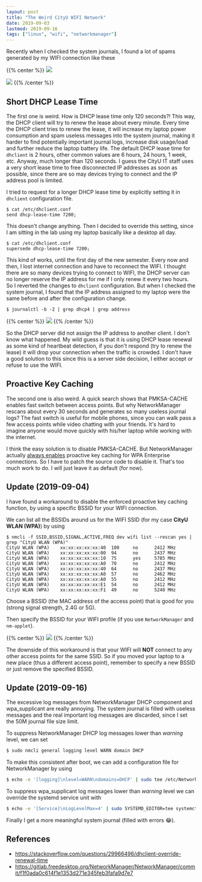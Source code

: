 ```yaml
---
layout: post
title: "The Weird CityU WIFI Network"
date: 2019-09-03
lastmod: 2019-09-16
tags: ["linux", "wifi", "networkmanager"]
---
```


Recently when I checked the system journals, I found a lot of spams generated by my WIFI connection like these

{{% center %}}
![](/image/NetworkManager-dhcp4.jpg)

![](/image/wpa-supplicant-PMKSA-CACHE.jpg)
{{% /center %}}

<!--more-->

## Short DHCP Lease Time
The first one is weird. How is DHCP lease time only 120 seconds?! This way, the DHCP client will try to renew the lease about every minute. Every time the DHCP client tries to renew the lease, it will increase my laptop power consumption and spam useless messages into the system journal, making it harder to find potentially important journal logs, increase disk usage/load and further reduce the laptop battery life. The default DHCP lease time for `dhclient` is 2 hours, other common values are  6 hours, 24 hours, 1 week, etc. Anyway, much longer than 120 seconds. I guess the CityU IT staff uses a very short lease time to free disconnected IP addresses as soon as possible, since there are so may devices trying to connect and the IP address pool is limited.

I tried to request for a longer DHCP lease time by explicitly setting it in `dhclient` configuration file.

```shell
$ cat /etc/dhclient.conf
send dhcp-lease-time 7200;
```

This doesn't change anything. Then I decided to override this setting, since I am sitting in the lab using my laptop basically like a desktop all day.

```shell
$ cat /etc/dhclient.conf
supersede dhcp-lease-time 7200;
```

This kind of works, until the first day of the new semester. Every now and then, I lost internet connection and have to reconnect the WIFI. I thought there are so many devices trying to connect to WIFI, the DHCP server can no longer reserve the IP address for me if I only renew it every two hours. So I reverted the changes to `dhclient` configuration. But when I checked the system journal, I found that the IP address assigned to my laptop were the same before and after the configuration change.

```shell
$ journalctl -b -2 | grep dhcp4 | grep address
```

{{% center %}}
![](/image/dhcp4-addresses.jpg)
{{% /center %}}

So the DHCP server did not assign the IP address to another client. I don't know what happened. My wild guess is that it is using DHCP lease renewal as some kind of heartbeat detection, if you don't respond (try to renew the lease) it will drop your connection when the traffic is crowded. I don't have a good solution to this since this is a server side decision, I either accept or refuse to use the WIFI.

## Proactive Key Caching

The second one is also weird. A quick search shows that PMKSA-CACHE enables fast switch between access points. But why NetworkManager rescans about every 30 seconds and generates so many useless journal logs? The fast switch is useful for mobile phones, since you can walk pass a few access points while video chatting with your friends. It's hard to imagine anyone would move quickly with his/her laptop while working with the internet.

I think the easy solution is to disable PMKSA-CACHE. But NetworkManager actually [always enables](https://gitlab.freedesktop.org/NetworkManager/NetworkManager/commit/f1f0ada0c614f1e1353d271e345feb3fafa9d7e7) proactive key caching for WPA Enterprise connections. So I have to patch the source code to disable it. That's too much work to do. I will just leave it as default (for now).

## Update (2019-09-04)

I have found a workaround to disable the enforced proactive key caching function, by using a specific BSSID for your WIFI connection.

We can list all the BSSIDs around us for the WIFI SSID (for my case **CityU WLAN (WPA)**) by using

```shell
$ nmcli -f SSID,BSSID,SIGNAL,ACTIVE,FREQ dev wifi list --rescan yes | grep "CityU WLAN (WPA)"
CityU WLAN (WPA)    xx:xx:xx:xx:xx:40  100     no      2412 MHz
CityU WLAN (WPA)    xx:xx:xx:xx:xx:00  94      no      2437 MHz
CityU WLAN (WPA)    xx:xx:xx:xx:xx:10  75      yes     5785 MHz
CityU WLAN (WPA)    xx:xx:xx:xx:xx:A0  70      no      2412 MHz
CityU WLAN (WPA)    xx:xx:xx:xx:xx:40  64      no      2437 MHz
CityU WLAN (WPA)    xx:xx:xx:xx:xx:A0  57      no      2462 MHz
CityU WLAN (WPA)    xx:xx:xx:xx:xx:A0  55      no      2412 MHz
CityU WLAN (WPA)    xx:xx:xx:xx:xx:E1  54      no      2412 MHz
CityU WLAN (WPA)    xx:xx:xx:xx:xx:F1  49      no      5240 MHz
```

Choose a BSSID (the MAC address of the access point) that is good for you (strong signal strength, 2.4G or 5G).

Then specify the BSSID for your WIFI profile (if you use `NetworkManager` and `nm-applet`).

{{% center %}}
![](/image/NetworkManager-BSSID.png)
{{% /center %}}

The downside of this workaround is that your WIFI will **NOT** connect to any other access points for the same SSID. So if you moved your laptop to a new place (thus a different access point), remember to specify a new BSSID or just remove the specified BSSID.

## Update (2019-09-16)

The excessive log messages from NetworkManager DHCP component and wpa_supplicant are really annoying. The system journal is filled with useless messages and the real important log messages are discarded, since I set the 50M journal file size limit.

To suppress NetworkManager DHCP log messages lower than *warning* level, we can set

```bash
$ sudo nmcli general logging level WARN domain DHCP
```

To make this consistent after boot, we can add a configuration file for NetworkManager by using

```bash
$ echo -e '[logging]\nlevel=WARN\ndomains=DHCP' | sudo tee /etc/NetworkManager/conf.d/dhcp-logging.conf
```

To suppress wpa_supplicant log messages lower than *warning* level we can override the systemd service unit with

```bash
$ echo -e '[Service]\nLogLevelMax=4' | sudo SYSTEMD_EDITOR=tee systemctl edit wpa_supplicant.service
```

Finally I get a more meaningful system journal (filled with errors 😂).

## References
- <https://stackoverflow.com/questions/29966496/dhclient-override-renewal-time>
- <https://gitlab.freedesktop.org/NetworkManager/NetworkManager/commit/f1f0ada0c614f1e1353d271e345feb3fafa9d7e7>
